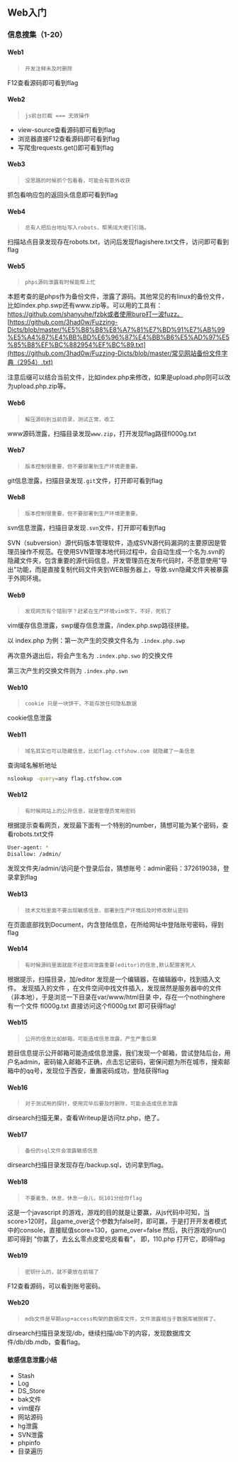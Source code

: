 ## Web入门

### 信息搜集（1-20）

#### Web1

> ```
> 开发注释未及时删除 
> ```

F12查看源码即可看到flag

#### Web2

> ```
> js前台拦截 === 无效操作
> ```

- view-source查看源码即可看到flag
- 浏览器直接F12查看源码即可看到flag
- 写爬虫requests.get()即可看到flag

#### Web3

> ```
> 没思路的时候抓个包看看，可能会有意外收获
> ```

抓包看响应包的返回头信息即可看到flag

#### Web4

> ```
> 总有人把后台地址写入robots，帮黑阔大佬们引路。
> ```

扫描站点目录发现存在robots.txt，访问后发现flagishere.txt文件，访问即可看到flag

#### Web5

>```
>phps源码泄露有时候能帮上忙
>```

本题考查的是phps作为备份文件，泄露了源码。其他常见的有linux的备份文件，比如index.php.swp还有www.zip等。可以用的工具有：https://github.com/shanyuhe/fzbk或者使用burp打一波fuzz。
[https://github.com/3had0w/Fuzzing-Dicts/blob/master/%E5%B8%B8%E8%A7%81%E7%BD%91%E7%AB%99%E5%A4%87%E4%BB%BD%E6%96%87%E4%BB%B6%E5%AD%97%E5%85%B8%EF%BC%882954%EF%BC%89.txt](https://github.com/3had0w/Fuzzing-Dicts/blob/master/常见网站备份文件字典（2954）.txt)

注意后缀可以结合当前文件，比如index.php来修改，如果是upload.php则可以改为upload.php.zip等。

#### Web6

>```
>解压源码到当前目录，测试正常，收工
>```

www源码泄露，扫描目录发现`www.zip`，打开发现flag路径fl000g.txt

#### Web7

>```
>版本控制很重要，但不要部署到生产环境更重要。
>```

git信息泄露，扫描目录发现`.git`文件，打开即可看到flag

#### Web8

>```
>版本控制很重要，但不要部署到生产环境更重要。
>```

svn信息泄露，扫描目录发现`.svn`文件，打开即可看到flag

SVN（subversion）源代码版本管理软件，造成SVN源代码漏洞的主要原因是管理员操作不规范。在使用SVN管理本地代码过程中，会自动生成一个名为.svn的隐藏文件夹，包含重要的源代码信息，开发管理员在发布代码时，不愿意使用"导出"功能，而是直接复制代码文件夹到WEB服务器上，导致.svn隐藏文件夹被暴露于外网环境。

#### Web9

>```
>发现网页有个错别字？赶紧在生产环境vim改下，不好，死机了
>```

vim缓存信息泄露，swp缓存信息泄露，/index.php.swp路径拼接。

以 index.php 为例：第一次产生的交换文件名为 `.index.php.swp`

再次意外退出后，将会产生名为 `.index.php.swo` 的交换文件

第三次产生的交换文件则为 `.index.php.swn`

#### Web10

>```
>cookie 只是一块饼干，不能存放任何隐私数据
>```

cookie信息泄露

#### Web11

>```
>域名其实也可以隐藏信息，比如flag.ctfshow.com 就隐藏了一条信息
>```

查询域名解析地址

```bash
nslookup -query=any flag.ctfshow.com
```

#### Web12

>```
>有时候网站上的公开信息，就是管理员常用密码
>```

根据提示查看网页，发现最下面有一个特别的number，猜想可能为某个密码，查看robots.txt文件

```bash
User-agent: *
Disallow: /admin/
```

发现文件夹/admin/访问是个登录后台，猜想账号：admin密码：372619038，登录拿到flag

#### Web13

>```
>技术文档里面不要出现敏感信息，部署到生产环境后及时修改默认密码
>```

在页面底部找到Document，内含登陆信息，在所给网址中登陆账号密码，得到flag

#### Web14

>```
>有时候源码里面就能不经意间泄露重要(editor)的信息,默认配置害死人
>```

根据提示，扫描目录，加/editor 发现是一个编辑器，在编辑器中，找到插入文件。 发现插入的文件 ，在文件空间中找文件插入，发现居然是服务器中的文件（非本地），于是浏览一下目录在var/www/html目录 中，存在一个nothinghere有一个文件 fl000g.txt 直接访问这个fl000g.txt 即可获得flag!

#### Web15

>```
>公开的信息比如邮箱，可能造成信息泄露，产生严重后果
>```

题目信息提示公开邮箱可能造成信息泄露，我们发现一个邮箱，尝试登陆后台，用户名admin，密码输入邮箱不正确，点击忘记密码，密保问题为所在城市，搜索邮箱中的qq号，发现位于西安，重置密码成功，登陆获得flag

#### Web16

>```
>对于测试用的探针，使用完毕后要及时删除，可能会造成信息泄露
>```

dirsearch扫描无果，查看Writeup是访问tz.php，绝了。

#### Web17

>```
>备份的sql文件会泄露敏感信息
>```

dirsearch扫描目录发现存在/backup.sql，访问拿到flag。

#### Web18

>```
>不要着急，休息，休息一会儿，玩101分给你flag
>```

这是一个javascript 的游戏，游戏的目的就是让要赢，从js代码中可知，当score>120时，且game_over这个参数为false时，即可赢，于是打开开发者模式中的console，直接赋值score=130，game_over=false 然后，执行游戏的run()即可得到 "你赢了，去幺幺零点皮爱吃皮看看"， 即，110.php 打开它，即得flag

#### Web19

>```
>密钥什么的，就不要放在前端了
>```

F12查看源码，可以看到账号密码。

#### Web20

>```
>mdb文件是早期asp+access构架的数据库文件，文件泄露相当于数据库被脱裤了。
>```

dirsearch扫描目录发现/db，继续扫描/db下的内容，发现数据库文件/db/db.mdb，查看flag。

#### 敏感信息泄露小结

- Stash
- Log
- DS_Store
- bak文件
- vim缓存
- 网站源码
- hg泄露
- SVN泄露
- phpinfo
- 目录遍历
